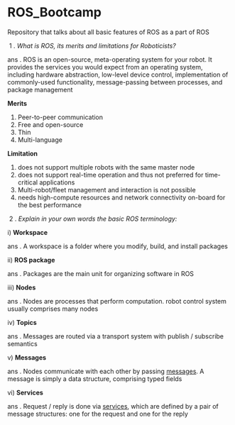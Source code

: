 # ROS_Bootcamp
Repository that talks about all basic features of ROS as a part of ROS


​   1 . *What is ROS, its merits and limitations for Roboticists?* 

ans .  ROS is an open-source, meta-operating system for your robot. It provides the services you would expect from an operating system, including hardware abstraction, low-level device control, implementation of commonly-used functionality, message-passing between processes, and package management

**Merits** 
1. Peer-to-peer communication
2. Free and open-source
3. Thin
4. Multi-language 

**Limitation**
1. does not support multiple robots with the same master node
2. does not support real-time operation and thus not preferred for time-critical applications
3. Multi-robot/fleet management and interaction is not possible
4.  needs high-compute resources and network connectivity on-board for the best performance


​    2 . *Explain in your own words the basic ROS terminology:*

 i)   **Workspace**
 
ans . A workspace is a folder where you modify, build, and install packages

ii) **ROS package**

ans . Packages are the main unit for organizing software in ROS

iii)  **Nodes**

ans . Nodes are processes that perform computation. robot control system usually comprises many nodes

iv) **Topics**

ans . Messages are routed via a transport system with publish / subscribe semantics

v) **Messages**

ans .  Nodes communicate with each other by passing [messages](http://wiki.ros.org/Messages). A message is simply a data structure, comprising typed fields

vi) **Services**

ans . Request / reply is done via [services](http://wiki.ros.org/Services), which are defined by a pair of message structures: one for the request and one for the reply











